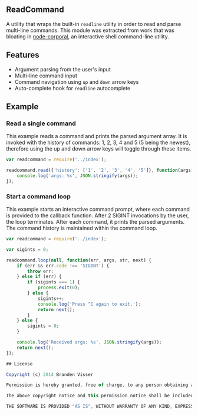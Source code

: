 
## ReadCommand

A utility that wraps the built-in `readline` utility in order to read and parse multi-line commands. This module was extracted from work that was bloating in [node-corporal](https://github.com/mrvisser/node-corporal), an interactive shell command-line utility.

## Features

* Argument parsing from the user's input
* Multi-line command input
* Command navigation using `up` and `down` arrow keys
* Auto-complete hook for `readline` autocomplete

## Example

### Read a single command

This example reads a command and prints the parsed argument array. It is invoked with the history of commands: 1, 2, 3, 4 and 5 (5 being the newest), therefore using the up and down arrow keys will toggle through these items.

```javascript
var readcommand = require('../index');

readcommand.read({'history': ['1', '2', '3', '4', '5']}, function(args) {
    console.log('args: %s', JSON.stringify(args));
});
```

### Start a command loop

This example starts an interactive command prompt, where each command is provided to the callback function. After 2 SIGINT invocations by the user, the loop terminates. After each command, it prints the parsed arguments. The command history is maintained within the command loop.

```javascript
var readcommand = require('../index');

var sigints = 0;

readcommand.loop(null, function(err, args, str, next) {
    if (err && err.code !== 'SIGINT') {
        throw err;
    } else if (err) {
        if (sigints === 1) {
            process.exit(0);
        } else {
            sigints++;
            console.log('Press ^C again to exit.');
            return next();
        }
    } else {
        sigints = 0;
    }

    console.log('Received args: %s', JSON.stringify(args));
    return next();
});

## License

Copyright (c) 2014 Branden Visser

Permission is hereby granted, free of charge, to any person obtaining a copy of this software and associated documentation files (the "Software"), to deal in the Software without restriction, including without limitation the rights to use, copy, modify, merge, publish, distribute, sublicense, and/or sell copies of the Software, and to permit persons to whom the Software is furnished to do so, subject to the following conditions:

The above copyright notice and this permission notice shall be included in all copies or substantial portions of the Software.

THE SOFTWARE IS PROVIDED "AS IS", WITHOUT WARRANTY OF ANY KIND, EXPRESS OR IMPLIED, INCLUDING BUT NOT LIMITED TO THE WARRANTIES OF MERCHANTABILITY, FITNESS FOR A PARTICULAR PURPOSE AND NONINFRINGEMENT. IN NO EVENT SHALL THE AUTHORS OR COPYRIGHT HOLDERS BE LIABLE FOR ANY CLAIM, DAMAGES OR OTHER LIABILITY, WHETHER IN AN ACTION OF CONTRACT, TORT OR OTHERWISE, ARISING FROM, OUT OF OR IN CONNECTION WITH THE SOFTWARE OR THE USE OR OTHER DEALINGS IN THE SOFTWARE.
